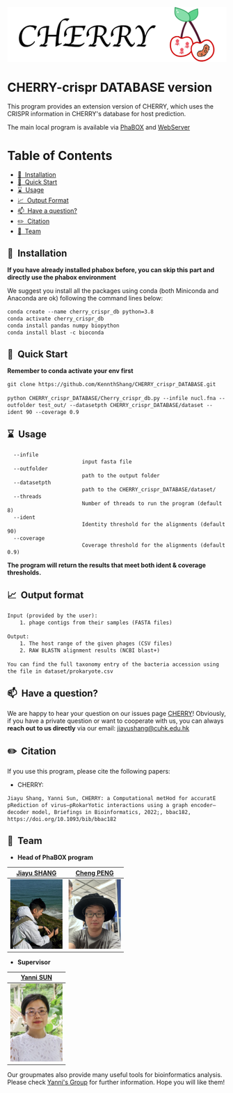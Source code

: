 ![CHERRY](imgs/logo.png)

# CHERRY-crispr DATABASE version

This program provides an extension version of CHERRY, which uses the CRISPR information in CHERRY's database for host prediction. 

The main local program is available via [PhaBOX](https://github.com/KennthShang/PhaBOX) and [WebServer](https://phage.ee.cityu.edu.hk/)


Table of Contents
=================
* [ 🚀&nbsp; Installation](#install)
* [ 🚀&nbsp; Quick Start](#quick)
* [ ⌛️&nbsp; Usage](#usage)
* [ 📈&nbsp; Output Format  ](#output)
* [ 📫&nbsp; Have a question? ](#question)
* [ ✏️&nbsp; Citation ](#citation)
* [ 🤵&nbsp; Team ](#team)


<a name="install"></a>
## 🚀&nbsp; Installation

**If you have already installed phabox before, you can skip this part and directly use the phabox environment**


We suggest you install all the packages using conda (both Miniconda and Anaconda are ok) following the command lines below:

```
conda create --name cherry_crispr_db python=3.8
conda activate cherry_crispr_db
conda install pandas numpy biopython
conda install blast -c bioconda
```



<a name="quick"></a>
## 🚀&nbsp; Quick Start

**Remember to conda activate your env first**

```
git clone https://github.com/KennthShang/CHERRY_crispr_DATABASE.git

python CHERRY_crispr_DATABASE/Cherry_crispr_db.py --infile nucl.fna --outfolder test_out/ --datasetpth CHERRY_crispr_DATABASE/dataset --ident 90 --coverage 0.9

```


<a name="usage"></a>
## ⌛️&nbsp; Usage 


      --infile 
                            input fasta file
      --outfolder 
                            path to the output folder
      --datasetpth 
                            path to the CHERRY_crispr_DATABASE/dataset/
      --threads 
                            Number of threads to run the program (default 8)
      --ident
                            Identity threshold for the alignments (default 90)
      --coverage
                            Coverage threshold for the alignments (default 0.9)


**The program will return the results that meet both ident & coverage thresholds.**



<a name="output"></a>
## 📈&nbsp; Output format

```
Input (provided by the user):
    1. phage contigs from their samples (FASTA files)

Output:
    1. The host range of the given phages (CSV files)
    2. RAW BLASTN alignment results (NCBI blast+)

You can find the full taxonomy entry of the bacteria accession using the file in dataset/prokaryote.csv
```


<a name="question"></a>
## 📫&nbsp; Have a question?

We are happy to hear your question on our issues page [CHERRY](https://github.com/KennthShang/CHERRY_crispr_DATABASE/issues)! Obviously, if you have a private question or want to cooperate with us, you can always **reach out to us directly** via our email: jiayushang@cuhk.edu.hk 


<a name="citation"></a>
## ✏️&nbsp; Citation
If you use this program, please cite the following papers:

* CHERRY:
```
Jiayu Shang, Yanni Sun, CHERRY: a Computational metHod for accuratE pRediction of virus–pRokarYotic interactions using a graph encoder–decoder model, Briefings in Bioinformatics, 2022;, bbac182, https://doi.org/10.1093/bib/bbac182
```


<a name="team"></a>
## 🤵&nbsp; Team

 * <b>Head of PhaBOX program</b><br/>

 | [Jiayu SHANG](https://kennthshang.github.io/)       | [Cheng PENG](https://github.com/ChengPENG-wolf)       |
|:-------------------------:|:-------------------------:|
| <img width=120/ src="imgs/mine.pic.jpg?raw=true"> | <img width=120/ src="imgs/Wolf.jpg?raw=true"> |


 * <b>Supervisor</b><br/>
 
 | [Yanni SUN](https://yannisun.github.io/)       |
|:-------------------------:|
| <img width=120/ src="imgs/yanni.png?raw=true"> |


Our groupmates also provide many useful tools for bioinformatics analysis. Please check [Yanni's Group](https://yannisun.github.io/tools.html) for further information. Hope you will like them! 

